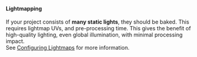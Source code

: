 #### Lightmapping
If your project consists of **many static lights**, they should be baked. This requires lightmap UVs, and pre-processing time. This gives the benefit of high-quality lighting, even global illumination, with minimal processing impact.  
See [Configuring Lightmaps](https://learn.unity.com/tutorial/configuring-lightmaps) for more information. 